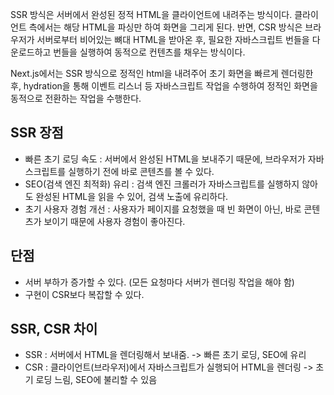 SSR 방식은 서버에서 완성된 정적 HTML을 클라이언트에 내려주는 방식이다.
클라이언트 측에서는 해당 HTML을 파싱만 하여 화면을 그리게 된다.
반면, CSR 방식은 브라우저가 서버로부터 비어있는 뼈대 HTML을 받아온 후, 필요한 자바스크립트 번들을 다운로드하고 번들을 실행하여 동적으로 컨텐츠를 채우는 방식이다.

Next.js에서는 SSR 방식으로 정적인 html을 내려주어 초기 화면을 빠르게 렌더링한 후, hydration을 통해 이벤트 리스너 등 자바스크립트 작업을 수행하여 정적인 화면을 동적으로 전환하는 작업을 수행한다.

## SSR 장점

- 빠른 초기 로딩 속도 : 서버에서 완성된 HTML을 보내주기 때문에, 브라우저가 자바스크립트를 실행하기 전에 바로 콘텐츠를 볼 수 있다.
- SEO(검색 엔진 최적화) 유리 : 검색 엔진 크롤러가 자바스크립트를 실행하지 않아도 완성된 HTML을 읽을 수 있어, 검색 노출에 유리하다.
- 초기 사용자 경험 개선 : 사용자가 페이지를 요청했을 때 빈 화면이 아닌, 바로 콘텐츠가 보이기 때문에 사용자 경험이 좋아진다.

## 단점

- 서버 부하가 증가할 수 있다. (모든 요청마다 서버가 렌더링 작업을 해야 함)
- 구현이 CSR보다 복잡할 수 있다.

## SSR, CSR 차이

- SSR : 서버에서 HTML을 렌더링해서 보내줌. -> 빠른 초기 로딩, SEO에 유리
- CSR : 클라이언트(브라우저)에서 자바스크립트가 실행되어 HTML을 렌더링 -> 초기 로딩 느림, SEO에 불리할 수 있음

